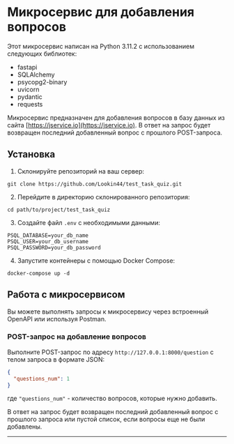 # Микросервис для добавления вопросов

Этот микросервис написан на Python 3.11.2 с использованием следующих библиотек:
- fastapi
- SQLAlchemy
- psycopg2-binary
- uvicorn
- pydantic
- requests

Микросервис предназначен для добавления вопросов в базу данных из сайта [https://jservice.io](https://jservice.io). В ответ на запрос будет возвращен последний добавленный вопрос с прошлого POST-запроса.

## Установка

1. Склонируйте репозиторий на ваш сервер:
```git
git clone https://github.com/Lookin44/test_task_quiz.git
```
2. Перейдите в директорию склонированного репозитория:
```shell
cd path/to/project/test_task_quiz
```
3. Создайте файл `.env` с необходимыми данными:
```dotenv
PSQL_DATABASE=your_db_name
PSQL_USER=your_db_username
PSQL_PASSWORD=your_db_password
```
4. Запустите контейнеры с помощью Docker Compose:
```docker
docker-compose up -d
```

## Работа с микросервисом

Вы можете выполнять запросы к микросервису через встроенный OpenAPI или используя Postman.

### POST-запрос на добавление вопросов

Выполните POST-запрос по адресу `http://127.0.0.1:8000/question` с телом запроса в формате JSON:
```json
{
  "questions_num": 1
}
```
где `"questions_num"` - количество вопросов, которые нужно добавить.

В ответ на запрос будет возвращен последний добавленный вопрос с прошлого запроса или пустой список, если вопросы еще не были добавлены.

---

